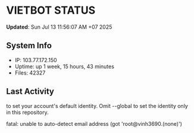 # VIETBOT STATUS
**Updated**: Sun Jul 13 11:56:07 AM +07 2025

## System Info
- IP: 103.77.172.150
- Uptime: up 1 week, 15 hours, 43 minutes
- Files: 42327

## Last Activity

to set your account's default identity.
Omit --global to set the identity only in this repository.

fatal: unable to auto-detect email address (got 'root@vinh3690.(none)')

